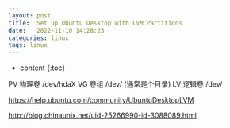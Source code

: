 ```yaml
---
layout: post
title:  Set up Ubuntu Desktop with LVM Partitions
date:   2022-11-10 14:28:23
categories: linux
tags: linux
---
```


* content
{:toc}

PV 物理卷   /dev/hdaX
VG 卷组     /dev/ (通常是个目录)
LV 逻辑卷   /dev/

https://help.ubuntu.com/community/UbuntuDesktopLVM

http://blog.chinaunix.net/uid-25266990-id-3088089.html